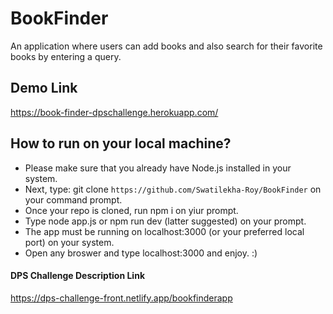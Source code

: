 # BookFinder
An application where users can add books and also search for their favorite books by entering a query.

## Demo Link
https://book-finder-dpschallenge.herokuapp.com/

## How to run on your local machine?
- Please make sure that you already have Node.js installed in your system.
- Next, type: git clone `https://github.com/Swatilekha-Roy/BookFinder` on your command prompt.
- Once your repo is cloned, run npm i on yiur prompt.
- Type node app.js or npm run dev (latter suggested) on your prompt.
- The app must be running on localhost:3000 (or your preferred local port) on your system.
- Open any broswer and type localhost:3000 and enjoy. :)

#### DPS Challenge Description Link
https://dps-challenge-front.netlify.app/bookfinderapp
